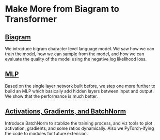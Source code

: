 # Make More from Biagram to Transformer

## [Biagram](./01-Biagram.md)
We introduce bigram character level language model. We saw how we can train the model, how we can sample from the model, and how we can evaluate the quality of the model using the negative log likelihood loss.

## [MLP](./02-MLP.md)
Based on the single layer network built before, we step one more further to build an MLP which basically add hidden layers between input and output. We show that the performance is much better.

## [Activations, Gradients, and BatchNorm](./03-Activations%20Gradients%20and%20BatchNorm.md)
Introduce BatchNorm to stablize the training process, and viz tools to plot activation, gradients, and some ratios dynamically. Also we PyTorch-ifying the code to modules for future extension.